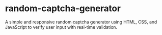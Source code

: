 # random-captcha-generator
A simple and responsive random captcha generator using HTML, CSS, and JavaScript to verify user input with real-time validation.
